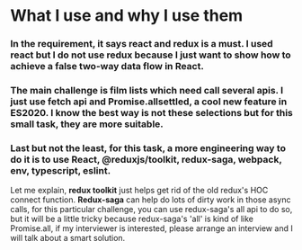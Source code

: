 # What I use and why I use them

### In the requirement, it says react and redux is a must. I used react but I do not use redux because I just want to show how to achieve a false **two-way data flow** in React.

### The main challenge is film lists which need call several apis. I just use fetch api and Promise.allsettled, a cool new feature in ES2020. I know the best way is not these selections but for this small task, they are more suitable.

### Last but not the least, for this task, a more engineering way to do it is to use React, @reduxjs/toolkit, redux-saga, webpack, env, typescript, eslint.

Let me explain, **redux toolkit** just helps get rid of the old redux's HOC connect function. **Redux-saga** can help do lots of dirty work in those async calls, for this particular challenge, you can use redux-saga's all api to do so, but it will be a little tricky because redux-saga's 'all' is kind of like Promise.all, if my interviewer is interested, please arrange an interview and I will talk about a smart solution.
